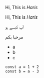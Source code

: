 Hi, This is  *Haris*

Hi,  This  is  *Haris*

آپ کیسے ہو

مرحبا بكم

- a
- b
- c
```
const a = 1 + 2 
const b = a - 3
```
